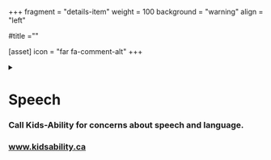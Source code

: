 +++
fragment = "details-item"
weight = 100
background = "warning"
align = "left"

#title =""

[asset]
  icon = "far fa-comment-alt"
+++

<details>
    
<summary>
    
# Speech

### Call Kids-Ability for concerns about speech and language.
### www.kidsability.ca

</summary>

***


When you call Kids Ability ask for the intake department.

##### Remember to say:

- what you are concerned about  
- when you first noticed the issue  
- any other things your child is doing that concern you  

You can also visit an Early Years Centre and ask to make an appointment with a speech specialist.
  

</details>


